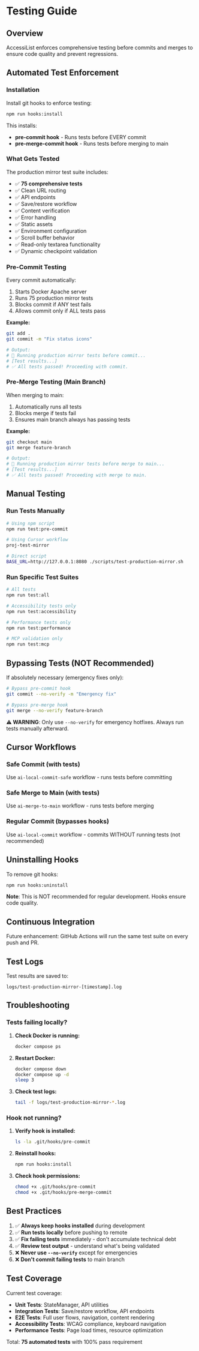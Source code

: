 # Testing Guide

## Overview

AccessiList enforces comprehensive testing before commits and merges to ensure code quality and prevent regressions.

## Automated Test Enforcement

### Installation

Install git hooks to enforce testing:

```bash
npm run hooks:install
```

This installs:
- **pre-commit hook** - Runs tests before EVERY commit
- **pre-merge-commit hook** - Runs tests before merging to main

### What Gets Tested

The production mirror test suite includes:
- ✅ **75 comprehensive tests**
- ✅ Clean URL routing
- ✅ API endpoints
- ✅ Save/restore workflow
- ✅ Content verification
- ✅ Error handling
- ✅ Static assets
- ✅ Environment configuration
- ✅ Scroll buffer behavior
- ✅ Read-only textarea functionality
- ✅ Dynamic checkpoint validation

### Pre-Commit Testing

Every commit automatically:
1. Starts Docker Apache server
2. Runs 75 production mirror tests
3. Blocks commit if ANY test fails
4. Allows commit only if ALL tests pass

**Example:**
```bash
git add .
git commit -m "Fix status icons"

# Output:
# 🧪 Running production mirror tests before commit...
# [Test results...]
# ✅ All tests passed! Proceeding with commit.
```

### Pre-Merge Testing (Main Branch)

When merging to main:
1. Automatically runs all tests
2. Blocks merge if tests fail
3. Ensures main branch always has passing tests

**Example:**
```bash
git checkout main
git merge feature-branch

# Output:
# 🧪 Running production mirror tests before merge to main...
# [Test results...]
# ✅ All tests passed! Proceeding with merge to main.
```

## Manual Testing

### Run Tests Manually

```bash
# Using npm script
npm run test:pre-commit

# Using Cursor workflow
proj-test-mirror

# Direct script
BASE_URL=http://127.0.0.1:8080 ./scripts/test-production-mirror.sh
```

### Run Specific Test Suites

```bash
# All tests
npm run test:all

# Accessibility tests only
npm run test:accessibility

# Performance tests only
npm run test:performance

# MCP validation only
npm run test:mcp
```

## Bypassing Tests (NOT Recommended)

If absolutely necessary (emergency fixes only):

```bash
# Bypass pre-commit hook
git commit --no-verify -m "Emergency fix"

# Bypass pre-merge hook
git merge --no-verify feature-branch
```

**⚠️ WARNING**: Only use `--no-verify` for emergency hotfixes. Always run tests manually afterward.

## Cursor Workflows

### Safe Commit (with tests)
Use `ai-local-commit-safe` workflow - runs tests before committing

### Safe Merge to Main (with tests)
Use `ai-merge-to-main` workflow - runs tests before merging

### Regular Commit (bypasses hooks)
Use `ai-local-commit` workflow - commits WITHOUT running tests (not recommended)

## Uninstalling Hooks

To remove git hooks:

```bash
npm run hooks:uninstall
```

**Note**: This is NOT recommended for regular development. Hooks ensure code quality.

## Continuous Integration

Future enhancement: GitHub Actions will run the same test suite on every push and PR.

## Test Logs

Test results are saved to:
```
logs/test-production-mirror-[timestamp].log
```

## Troubleshooting

### Tests failing locally?

1. **Check Docker is running:**
   ```bash
   docker compose ps
   ```

2. **Restart Docker:**
   ```bash
   docker compose down
   docker compose up -d
   sleep 3
   ```

3. **Check test logs:**
   ```bash
   tail -f logs/test-production-mirror-*.log
   ```

### Hook not running?

1. **Verify hook is installed:**
   ```bash
   ls -la .git/hooks/pre-commit
   ```

2. **Reinstall hooks:**
   ```bash
   npm run hooks:install
   ```

3. **Check hook permissions:**
   ```bash
   chmod +x .git/hooks/pre-commit
   chmod +x .git/hooks/pre-merge-commit
   ```

## Best Practices

1. ✅ **Always keep hooks installed** during development
2. ✅ **Run tests locally** before pushing to remote
3. ✅ **Fix failing tests** immediately - don't accumulate technical debt
4. ✅ **Review test output** - understand what's being validated
5. ❌ **Never use `--no-verify`** except for emergencies
6. ❌ **Don't commit failing tests** to main branch

## Test Coverage

Current test coverage:
- **Unit Tests**: StateManager, API utilities
- **Integration Tests**: Save/restore workflow, API endpoints
- **E2E Tests**: Full user flows, navigation, content rendering
- **Accessibility Tests**: WCAG compliance, keyboard navigation
- **Performance Tests**: Page load times, resource optimization

Total: **75 automated tests** with 100% pass requirement


